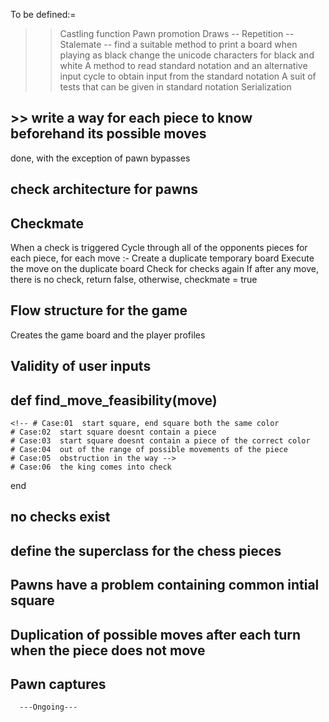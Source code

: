 To be defined:=


>> Castling function
>> Pawn promotion
>> Draws
    -- Repetition
    -- Stalemate
    --
>> find a suitable method to print a board when playing as black
>> change the unicode characters for black and white
>> A method to read standard notation and an alternative input cycle to obtain input from the standard notation
>> A suit of tests that can be given in standard notation
>> Serialization
##  >> write a way for each piece to know beforehand its possible moves
done, with the exception of pawn bypasses
## check architecture for pawns
## Checkmate
  When a check is triggered
  Cycle through all of the opponents pieces
    for each piece, for each move :-
      Create a duplicate temporary board
      Execute the move on the duplicate board
      Check for checks again
      If after any move, there is no check, return false, otherwise, checkmate = true

## Flow structure for the game
Creates the game board and the player profiles 

## Validity of user inputs


## def find_move_feasibility(move)
    <!-- # Case:01  start square, end square both the same color
    # Case:02  start square doesnt contain a piece
    # Case:03  start square doesnt contain a piece of the correct color
    # Case:04  out of the range of possible movements of the piece
    # Case:05  obstruction in the way -->
    # Case:06  the king comes into check
  end

## no checks exist
## define the superclass for the chess pieces
## Pawns have a problem containing common intial square
## Duplication of possible moves after each turn when the piece does not move
## Pawn captures

      ---Ongoing---


